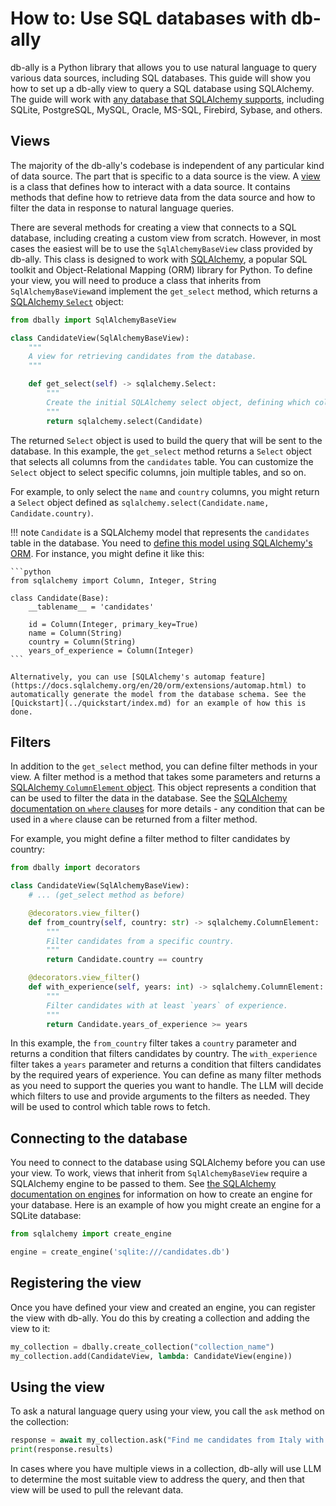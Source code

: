 # How to: Use SQL databases with db-ally

db-ally is a Python library that allows you to use natural language to query various data sources, including SQL databases. This guide will show you how to set up a db-ally view to query a SQL database using SQLAlchemy. The guide will work with [any database that SQLAlchemy supports](https://docs.sqlalchemy.org/en/20/dialects/), including SQLite, PostgreSQL, MySQL, Oracle, MS-SQL, Firebird, Sybase, and others.

## Views
The majority of the db-ally's codebase is independent of any particular kind of data source. The part that is specific to a data source is the view. A [view](../concepts/views.md) is a class that defines how to interact with a data source. It contains methods that define how to retrieve data from the data source and how to filter the data in response to natural language queries.

There are several methods for creating a view that connects to a SQL database, including creating a custom view from scratch<!-- TODO: link to how-to on custom views-->. However, in most cases the easiest will be to use the `SqlAlchemyBaseView`<!-- TODO: link to reference of SqlAlchemyBaseView--> class provided by db-ally. This class is designed to work with [SQLAlchemy](https://www.sqlalchemy.org/), a popular SQL toolkit and Object-Relational Mapping (ORM) library for Python. To define your view, you will need to produce a class that inherits from `SqlAlchemyBaseView`and implement the `get_select` method, which returns a [SQLAlchemy `Select`](https://docs.sqlalchemy.org/en/20/core/selectable.html#sqlalchemy.sql.expression.Select) object:

```python
from dbally import SqlAlchemyBaseView

class CandidateView(SqlAlchemyBaseView):
    """
    A view for retrieving candidates from the database.
    """

    def get_select(self) -> sqlalchemy.Select:
        """
        Create the initial SQLAlchemy select object, defining which columns to select.
        """
        return sqlalchemy.select(Candidate)
```

The returned `Select` object is used to build the query that will be sent to the database. In this example, the `get_select` method returns a `Select` object that selects all columns from the `candidates` table. You can customize the `Select` object to select specific columns, join multiple tables, and so on.

For example, to only select the `name` and `country` columns, you might return a `Select` object defined as `sqlalchemy.select(Candidate.name, Candidate.country)`.

!!! note
    `Candidate` is a SQLAlchemy model that represents the `candidates` table in the database. You need to [define this model using SQLAlchemy's ORM](https://docs.sqlalchemy.org/en/20/orm/mapping_styles.html). For instance, you might define it like this:

    ```python
    from sqlalchemy import Column, Integer, String

    class Candidate(Base):
        __tablename__ = 'candidates'

        id = Column(Integer, primary_key=True)
        name = Column(String)
        country = Column(String)
        years_of_experience = Column(Integer)
    ```

    Alternatively, you can use [SQLAlchemy's automap feature](https://docs.sqlalchemy.org/en/20/orm/extensions/automap.html) to automatically generate the model from the database schema. See the [Quickstart](../quickstart/index.md) for an example of how this is done.

## Filters
In addition to the `get_select` method, you can define filter methods in your view. A filter method is a method that takes some parameters and returns a [SQLAlchemy `ColumnElement` object](https://docs.sqlalchemy.org/en/20/core/sqlelement.html#sqlalchemy.sql.expression.ColumnElement). This object represents a condition that can be used to filter the data in the database. See the [SQLAlchemy documentation on `where` clauses](https://docs.sqlalchemy.org/en/20/tutorial/data_select.html#the-where-clause) for more details - any condition that can be used in a `where` clause can be returned from a filter method.

For example, you might define a filter method to filter candidates by country:

```python
from dbally import decorators

class CandidateView(SqlAlchemyBaseView):
    # ... (get_select method as before)

    @decorators.view_filter()
    def from_country(self, country: str) -> sqlalchemy.ColumnElement:
        """
        Filter candidates from a specific country.
        """
        return Candidate.country == country

    @decorators.view_filter()
    def with_experience(self, years: int) -> sqlalchemy.ColumnElement:
        """
        Filter candidates with at least `years` of experience.
        """
        return Candidate.years_of_experience >= years
```

In this example, the `from_country` filter takes a `country` parameter and returns a condition that filters candidates by country. The `with_experience` filter takes a `years` parameter and returns a condition that filters candidates by the required years of experience. You can define as many filter methods as you need to support the queries you want to handle. The LLM will decide which filters to use and provide arguments to the filters as needed. They will be used to control which table rows to fetch.

## Connecting to the database
You need to connect to the database using SQLAlchemy before you can use your view. To work, views that inherit from `SqlAlchemyBaseView` require a SQLAlchemy engine to be passed to them. See [the SQLAlchemy documentation on engines](https://docs.sqlalchemy.org/en/20/core/engines.html) for information on how to create an engine for your database. Here is an example of how you might create an engine for a SQLite database:

```python
from sqlalchemy import create_engine

engine = create_engine('sqlite:///candidates.db')
```

## Registering the view
Once you have defined your view and created an engine, you can register the view with db-ally. You do this by creating a collection and adding the view to it:

```python
my_collection = dbally.create_collection("collection_name")
my_collection.add(CandidateView, lambda: CandidateView(engine))
```

## Using the view
To ask a natural language query using your view, you call the `ask` method on the collection:

```python
response = await my_collection.ask("Find me candidates from Italy with at least 5 years of experience")
print(response.results)
```

In cases where you have multiple views in a collection, db-ally will use LLM to determine the most suitable view to address the query, and then that view will be used to pull the relevant data.
